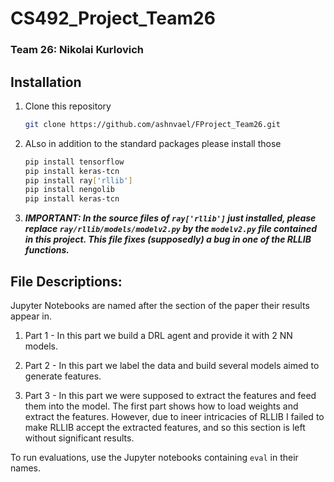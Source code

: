 # CS492_Project_Team26


### Team 26: Nikolai Kurlovich


## Installation

1. Clone this repository

    ```bash
    git clone https://github.com/ashnvael/FProject_Team26.git
    ```

2. ALso in addition to the standard packages please install those 

    ```bash
    pip install tensorflow
    pip install keras-tcn
    pip install ray['rllib']
    pip install nengolib
    pip install keras-tcn
    ```

3. ***IMPORTANT: In the source files of ```ray['rllib']``` just installed, please replace ```ray/rllib/models/modelv2.py``` by the ```modelv2.py``` file contained in this project. This file fixes (supposedly) a bug in one of the RLLIB functions.***

## File Descriptions:

Jupyter Notebooks are named after the section of the paper their results appear in. 

1. Part 1 - In this part we build a DRL agent and provide it with 2 NN models.

2. Part 2 - In this part we label the data and build several models aimed to generate features. 

3. Part 3 - In this part we were supposed to extract the features and feed them into the model. The first part shows how to load weights and extract the features. However, due to ineer intricacies of RLLIB I failed to make RLLIB accept the extracted features, and so this section is left without significant results. 

To run evaluations, use the Jupyter notebooks containing ```eval``` in their names.
